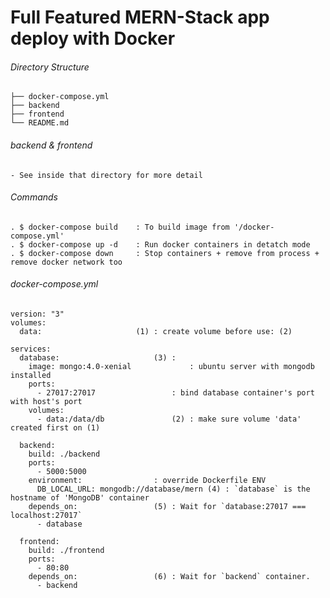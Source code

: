 # Full Featured MERN-Stack app deploy with Docker

###### Directory Structure

```
├── docker-compose.yml
├── backend
├── frontend
└── README.md

```

###### backend & frontend

	- See inside that directory for more detail


###### Commands

	. $ docker-compose build  	: To build image from '/docker-compose.yml'
	. $ docker-compose up -d 	: Run docker containers in detatch mode
	. $ docker-compose down 	: Stop containers + remove from process + remove docker network too


###### docker-compose.yml

```
version: "3"
volumes:
  data: 				    (1)	: create volume before use: (2)

services:
  database: 				    (3) :
    image: mongo:4.0-xenial 			: ubuntu server with mongodb installed
    ports:
      - 27017:27017 				: bind database container's port with host's port
    volumes:
      - data:/data/db 			    (2)	: make sure volume 'data' created first on (1)

  backend:
    build: ./backend
    ports:
      - 5000:5000
    environment: 				: override Dockerfile ENV
      DB_LOCAL_URL: mongodb://database/mern (4)	: `database` is the hostname of 'MongoDB' container
    depends_on: 			    (5) : Wait for `database:27017 === localhost:27017`
      - database

  frontend:
    build: ./frontend
    ports:
      - 80:80
    depends_on: 			    (6) : Wait for `backend` container.
      - backend
```

